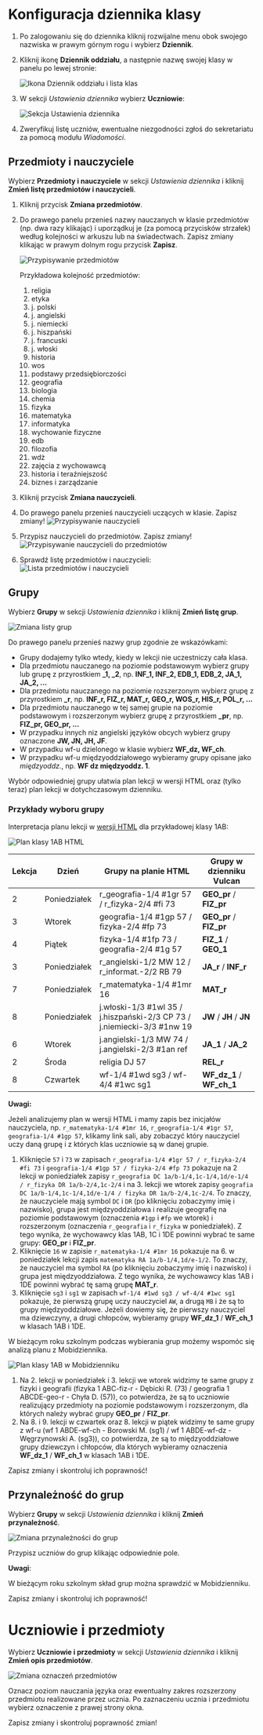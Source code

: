 # Konfiguracja dziennika klasy

1) Po zalogowaniu się do dziennika kliknij rozwijalne menu obok swojego nazwiska w prawym górnym rogu i wybierz **Dziennik**.

2) Kliknij ikonę **Dziennik oddziału**, a następnie nazwę swojej klasy w panelu po lewej stronie:

    ![Ikona Dziennik oddziału i lista klas](imgs/dziennik_oddzialu_01.png)

3) W sekcji *Ustawienia dziennika* wybierz **Uczniowie**:

    ![Sekcja Ustawienia dziennika](imgs/dziennik_oddzialu_ustawienia.png)

4) Zweryfikuj listę uczniów, ewentualne niezgodności zgłoś do sekretariatu za pomocą modułu *Wiadomości*.

## Przedmioty i nauczyciele

Wybierz **Przedmioty i nauczyciele** w sekcji *Ustawienia dziennika* i kliknij **Zmień listę przedmiotów i nauczycieli**.

1) Kliknij przycisk **Zmiana przedmiotów**.
2) Do prawego panelu przenieś nazwy nauczanych w klasie przedmiotów (np. dwa razy klikając) i uporządkuj je (za pomocą przycisków strzałek) według kolejności w arkuszu lub na świadectwach. Zapisz zmiany klikając w prawym dolnym rogu przycisk **Zapisz**.

    ![Przypisywanie przedmiotów](imgs/zmiana_przedmiotow.png)

    Przykładowa kolejność przedmiotów:

    1. religia
    2. etyka
    3. j. polski 
    4. j. angielski
    5. j. niemiecki
    6. j. hiszpański
    7. j. francuski
    8. j. włoski
    9. historia
    10. wos
    11. podstawy przedsiębiorczości
    12. geografia
    13. biologia
    14. chemia
    15. fizyka
    16. matematyka
    17. informatyka
    18. wychowanie fizyczne
    19. edb
    20. filozofia
    21. wdż
    22. zajęcia z wychowawcą
    23. historia i teraźniejszość
    24. biznes i zarządzanie

3) Kliknij przycisk **Zmiana nauczycieli**.
4) Do prawego panelu przenieś nauczycieli uczących w klasie. Zapisz zmiany!
    ![Przypisywanie nauczycieli](imgs/zmiana_nauczycieli.png)
5) Przypisz nauczycieli do przedmiotów. Zapisz zmiany!
    ![Przypisywanie nauczycieli do przedmiotów](imgs/zmiana_przedmiotow_nauczycieli.png)
6) Sprawdź listę przedmiotów i nauczycieli:
    ![Lista przedmiotów i nauczycieli](imgs/przedmioty_nauczyciele.png)

## Grupy

Wybierz **Grupy** w sekcji *Ustawienia dziennika* i kliknij **Zmień listę grup**.

![Zmiana listy grup](imgs/zmien_grupy.png)

Do prawego panelu przenieś nazwy grup zgodnie ze wskazówkami:

- Grupy dodajemy tylko wtedy, kiedy w lekcji nie uczestniczy cała klasa.
- Dla przedmiotu nauczanego na poziomie podstawowym wybierz grupy lub grupę z przyrostkiem **_1, _2**, np. **INF_1, INF_2, EDB_1, EDB_2, JA_1, JA_2, ...**
- Dla przedmiotu nauczanego na poziomie rozszerzonym wybierz grupę z przyrostkiem **_r**, np. **INF_r, FIZ_r, MAT_r, GEO_r, WOS_r, HIS_r, POL_r, ...**
- Dla przedmiotu nauczanego w tej samej grupie na poziomie podstawowym i rozszerzonym wybierz grupę z przyrostkiem **_pr**, np. **FIZ_pr, GEO_pr, ...**
- W przypadku innych niz angielski języków obcych wybierz grupy oznaczone **JW, JN, JH, JF**.
- W przypadku wf-u dzielonego w klasie wybierz **WF_dz, WF_ch**.
- W przypadku wf-u międzyoddziałowego wybieramy grupy opisane jako *międzyoddz.*, np. **WF dz międzyoddz. 1**.

Wybór odpowiedniej grupy ułatwia plan lekcji w wersji HTML oraz (tylko teraz) plan lekcji w dotychczasowym dzienniku.

### Przykłady wyboru grupy

Interpretacja planu lekcji w [wersji HTML](https://lo1.sandomierz.pl/plany/ostatni/index.html) dla przykładowej klasy 1AB:

![Plan klasy 1AB HTML](imgs/plan_1AB_html.png)

|Lekcja|Dzień|Grupy na planie HTML|Grupy w dzienniku Vulcan|
| ------- | ------- | ------- | ------- |
|2|Poniedziałek|r_geografia-1/4 #1gr 57 / r_fizyka-2/4 #fi 73|**GEO_pr** / **FIZ_pr**|
|3|Wtorek|geografia-1/4 #1gp 57 / fizyka-2/4 #fp 73|**GEO_pr** / **FIZ_pr**|
|4|Piątek|fizyka-1/4 #1fp 73 / geografia-2/4 #1g 57|**FIZ_1** / **GEO_1**|
|3|Poniedziałek|r_angielski-1/2 MW 12 / r_informat.-2/2 RB 79|**JA_r** / **INF_r**|
|7|Poniedziałek|r_matematyka-1/4 #1mr 16|**MAT_r**|
|8|Poniedziałek|j.włoski-1/3 #1wl 35 / j.hiszpański-2/3 CP 73 / j.niemiecki-3/3 #1nw 19|**JW** / **JH** / **JN**|
|6|Wtorek|j.angielski-1/3 MW 74 / j.angielski-2/3 #1an ref|**JA_1** / **JA_2**|
|2|Środa|religia DJ 57|**REL_r**|
|8|Czwartek|wf-1/4 #1wd sg3 / wf-4/4 #1wc sg1|**WF_dz_1** / **WF_ch_1**|

**Uwagi:**

Jeżeli analizujemy plan w wersji HTML i mamy zapis bez inicjałów nauczyciela,
np. `r_matematyka-1/4 #1mr 16`,  `r_geografia-1/4 #1gr 57`, `geografia-1/4 #1gp 57`,
klikamy link sali, aby zobaczyć który nauczyciel uczy daną grupę i z których klas uczniowie są w danej grupie.

1. Kliknięcie `57` i `73` w zapisach `r_geografia-1/4 #1gr 57 / r_fizyka-2/4 #fi 73` i `geografia-1/4 #1gp 57 / fizyka-2/4 #fp 73` pokazuje na 2 lekcji w poniedziałek zapisy `r_geografia DC 1a/b-1/4,1c-1/4,1d/e-1/4 / r_fizyka DR 1a/b-2/4,1c-2/4` i na 3. lekcji we wtorek zapisy `geografia DC 1a/b-1/4,1c-1/4,1d/e-1/4 / fizyka DR 1a/b-2/4,1c-2/4`. To znaczy, że nauczyciele mają symbol `DC` i `DR` (po kliknięciu zobaczymy imię i nazwisko), grupa jest międzyoddziałowa i realizuje geografię na poziomie podstawowym (oznaczenia `#1gp` i `#fp` we wtorek) i rozszerzonym (oznaczenia `r_geografia` i `r_fizyka` w poniedziałek). Z tego wynika, że wychowawcy klas 1AB, 1C i 1DE powinni wybrać te same grupy: **GEO_pr** i **FIZ_pr**.
2. Kliknięcie `16` w zapisie `r_matematyka-1/4 #1mr 16` pokazuje na 6. w poniedziałek lekcji zapis `matematyka RA 1a/b-1/4,1d/e-1/2`. To znaczy, że nauczyciel ma symbol `RA` (po kliknięciu zobaczymy imię i nazwisko) i grupa jest międzyoddziałowa. Z tego wynika, że wychowawcy klas 1AB i 1DE powinni wybrać tę samą grupę **MAT_r**.
3. Kliknięcie `sg3` i `sg1` w zapisach `wf-1/4 #1wd sg3 / wf-4/4 #1wc sg1` pokazuje, że pierwszą grupę uczy nauczyciel `AW`, a drugą `MB` i że są to grupy międzyoddziałowe. Jeżeli dowiemy się, że pierwszy nauczyciel ma dziewczyny, a drugi chłopców, wybieramy grupy **WF_dz_1** / **WF_ch_1** w klasach 1AB i 1DE.

W bieżącym roku szkolnym podczas wybierania grup możemy wspomóc się analizą planu z Mobidziennika.

![Plan klasy 1AB w Mobidzienniku](imgs/plan_1AB_mobi.png)

1. Na 2. lekcji w poniedziałek i 3. lekcji we wtorek widzimy te same grupy z fizyki i geografii (fizyka
1 ABC-fiz-r - Dębicki R. (73) / geografia 1 ABCDE-geo-r - Chyła D. (57)), co potwierdza, że są to uczniowie realizujący przedmioty na poziomie podstawowym i rozszerzonym, dla których należy wybrać grupy **GEO_pr** / **FIZ_pr**.
2. Na 8. i 9. lekcji w czwartek oraz 8. lekcji w piątek widzimy te same grupy z wf-u (wf 1 ABDE-wf-ch - Borowski M. (sg1) / wf 1 ABDE-wf-dz - Węgrzynowski A. (sg3)), co potwierdza, że są to międzyoddziałowe grupy dziewczyn i chłopców, dla których wybieramy oznaczenia **WF_dz_1** / **WF_ch_1** w klasach 1AB i 1DE.

Zapisz zmiany i skontroluj ich poprawność!

## Przynależność do grup

Wybierz **Grupy** w sekcji *Ustawienia dziennika* i kliknij **Zmień przynależność**.

![Zmiana przynależności do grup](imgs/zmien_pzynaleznosc.png)

Przypisz uczniów do grup klikając odpowiednie pole.

**Uwagi**:

W bieżącym roku szkolnym skład grup można sprawdzić w Mobidzienniku. 

Zapisz zmiany i skontroluj ich poprawność!

# Uczniowie i przedmioty

Wybierz **Uczniowie i przedmioty** w sekcji *Ustawienia dziennika* i kliknij **Zmień opis przedmiotów**.

![Zmiana oznaczeń przedmiotów](imgs/opis_przedmiotow.png)

Oznacz poziom nauczania języka oraz ewentualny zakres rozszerzony przedmiotu realizowane przez ucznia.
Po zaznaczeniu ucznia i przedmiotu wybierz oznaczenie z prawej strony okna.

Zapisz zmiany i skontroluj poprawność zmian!
